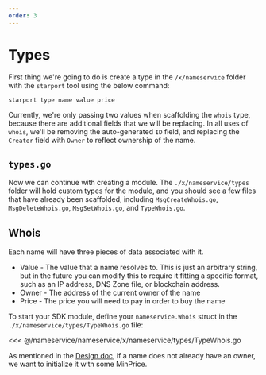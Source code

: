 ```yaml
---
order: 3
---
```


# Types

First thing we're going to do is create a type in the `/x/nameservice` folder with the `starport` tool using the below command:


```bash
starport type name value price
```

Currently, we're only passing two values when scaffolding the `whois` type, because there are additional fields that we will be replacing. In all uses of `whois`, we'll be removing the auto-generated `ID` field, and replacing the `Creator` field with `Owner` to reflect ownership of the name.

## `types.go`

Now we can continue with creating a module. The `./x/nameservice/types` folder will hold custom types for the module, and you should see a few files that have already been scaffolded, including `MsgCreateWhois.go`, `MsgDeleteWhois.go`, `MsgSetWhois.go`, and `TypeWhois.go`.

## Whois

Each name will have three pieces of data associated with it.

- Value - The value that a name resolves to. This is just an arbitrary string, but in the future you can modify this to require it fitting a specific format, such as an IP address, DNS Zone file, or blockchain address.
- Owner - The address of the current owner of the name
- Price - The price you will need to pay in order to buy the name

To start your SDK module, define your `nameservice.Whois` struct in the `./x/nameservice/types/TypeWhois.go` file:

<<< @/nameservice/nameservice/x/nameservice/types/TypeWhois.go

As mentioned in the [Design doc](./app-design.md), if a name does not already have an owner, we want to initialize it with some MinPrice.
